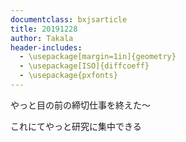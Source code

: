 ```yaml
---
documentclass: bxjsarticle
title: 20191228
author: Takala
header-includes:
  - \usepackage[margin=1in]{geometry}
  - \usepackage[ISO]{diffcoeff}
  - \usepackage{pxfonts}
---
```



やっと目の前の締切仕事を終えた～


これにてやっと研究に集中できる



